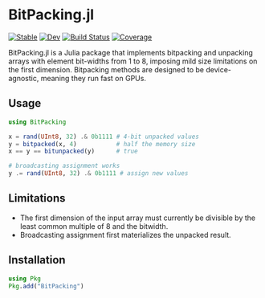 # BitPacking.jl

[![Stable](https://img.shields.io/badge/docs-stable-blue.svg)](https://MurrellGroup.github.io/BitPacking.jl/stable/)
[![Dev](https://img.shields.io/badge/docs-dev-blue.svg)](https://MurrellGroup.github.io/BitPacking.jl/dev/)
[![Build Status](https://github.com/MurrellGroup/BitPacking.jl/actions/workflows/CI.yml/badge.svg?branch=main)](https://github.com/MurrellGroup/BitPacking.jl/actions/workflows/CI.yml?query=branch%3Amain)
[![Coverage](https://codecov.io/gh/MurrellGroup/BitPacking.jl/branch/main/graph/badge.svg)](https://codecov.io/gh/MurrellGroup/BitPacking.jl)

BitPacking.jl is a Julia package that implements bitpacking and unpacking arrays with element bit-widths from 1 to 8, imposing mild size limitations on the first dimension. Bitpacking methods are designed to be device-agnostic, meaning they run fast on GPUs.

## Usage

```julia
using BitPacking

x = rand(UInt8, 32) .& 0b1111 # 4-bit unpacked values
y = bitpacked(x, 4)           # half the memory size
x == y == bitunpacked(y)      # true

# broadcasting assignment works
y .= rand(UInt8, 32) .& 0b1111 # assign new values
```

## Limitations

- The first dimension of the input array must currently be divisible by the least common multiple of 8 and the bitwidth.
- Broadcasting assignment first materializes the unpacked result.

## Installation

```julia
using Pkg
Pkg.add("BitPacking")
```
